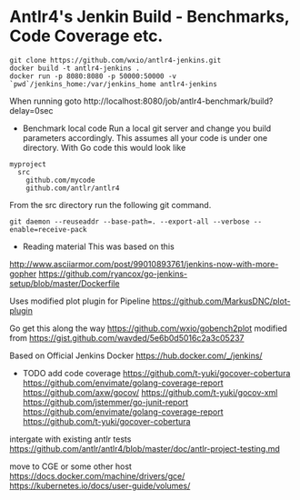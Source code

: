 # Antlr4's Jenkin Build - Benchmarks, Code Coverage etc.

```
git clone https://github.com/wxio/antlr4-jenkins.git
docker build -t antlr4-jenkins .
docker run -p 8080:8080 -p 50000:50000 -v `pwd`/jenkins_home:/var/jenkins_home antlr4-jenkins
```
When running goto
http://localhost:8080/job/antlr4-benchmark/build?delay=0sec


* Benchmark local code
Run a local git server and change you build parameters accordingly.
This assumes all your code is under one directory.
With Go code this would look like
```
myproject
  src
    github.com/mycode
	github.com/antlr/antlr4
```

From the src directory run the following git command.
```
git daemon --reuseaddr --base-path=. --export-all --verbose --enable=receive-pack
```

* Reading material
This was based on this

http://www.asciiarmor.com/post/99010893761/jenkins-now-with-more-gopher
https://github.com/ryancox/go-jenkins-setup/blob/master/Dockerfile

Uses modified plot plugin for Pipeline
https://github.com/MarkusDNC/plot-plugin

Go get this along the way
https://github.com/wxio/gobench2plot
modified from
https://gist.github.com/wavded/5e6b0d5016c2a3c05237

Based on Official Jenkins Docker
https://hub.docker.com/_/jenkins/


* TODO
add code coverage
https://github.com/t-yuki/gocover-cobertura
https://github.com/envimate/golang-coverage-report
https://github.com/axw/gocov/
https://github.com/t-yuki/gocov-xml
https://github.com/jstemmer/go-junit-report
https://github.com/envimate/golang-coverage-report
https://github.com/t-yuki/gocover-cobertura

intergate with existing antlr tests
https://github.com/antlr/antlr4/blob/master/doc/antlr-project-testing.md

move to CGE or some other host
https://docs.docker.com/machine/drivers/gce/
https://kubernetes.io/docs/user-guide/volumes/


